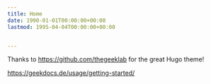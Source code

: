 ```yaml
---
title: Home
date: 1990-01-01T00:00:00+00:00
lastmod: 1995-04-04T00:00:00+00:00


---
```

Thanks to https://github.com/thegeeklab for the great Hugo theme!

https://geekdocs.de/usage/getting-started/
